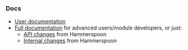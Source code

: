 ### Docs
- [User documentation](md/README.md)
- [Full documentation](../fulldocs/md/README.md) for advanced users/module developers, or just:
  - [API changes](md/API_CHANGES.md) from Hammerspoon
  - [Internal changes](md/INTERNAL_CHANGES.md) from Hammerspoon
